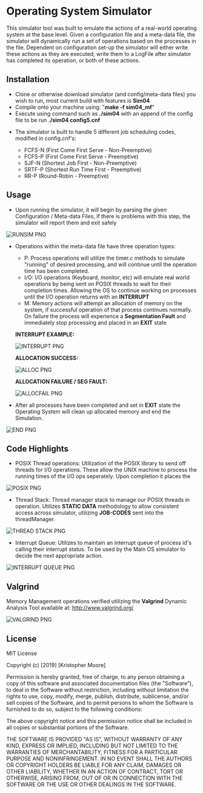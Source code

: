 # Operating System Simulator

This simulator tool was built to emulate the actions of a real-world operating system at the base level. Given a configuration file and a meta-data file, the simulator will dynamically run a set of operations based on the processes in the file. Dependent on configuration set-up the simulator will either write these actions as they are executed, write them to a LogFile after simulator has completed its operation, or both of these actions.

## Installation

* Clone or otherwise download simulator (and config/meta-data files) you wish to run, most current build with features is **Sim04**
* Compile onto your machine using: "**make -f sim04_mf**"
* Execute using command such as **./sim04** with an append of the config file to be run **./sim04 config5.cnf**

+ The simulator is built to handle 5 different job scheduling codes, modified in config.cnf's: 
    
    + FCFS-N  (First Come First Serve - Non-Preemptive)
    + FCFS-P  (First Come First Serve - Preemptive)
    + SJF-N   (Shortest Job First - Non-Preemptive)
    + SRTF-P  (Shortest Run Time First - Preemptive)
    + RR-P    (Round-Robin - Preemptive)

## Usage

+ Upon running the simulator, it will begin by parsing the given Configuration / Meta-data Files, if there is problems with this step, the simulator will report them and exit safely

![RUNSIM PNG](images/runningSim.PNG "Running Simulator Example")

+ Operations within the meta-data file have three operation types:
  + P:    Process operations will utilize the timer.c methods to simulate "running" of desired processing, and will continue until the operation time has been completed.
  + I/O:  I/O operations (Keyboard, monitor, etc) will emulate real world operations by being sent on POSIX threads to wait for their completion times. Allowing the OS to continue working on processes until the I/O operation returns with an **INTERRUPT**
  + M:    Memory actions will attempt an allocation of memory on the system, if successful operation of that process continues normally. On failure the process will experience a **Segmentation Fault** and immediately stop processing and placed in an **EXIT** state 
  
  **INTERRUPT EXAMPLE:**
  
  ![INTERRUPT PNG](images/interrupt.PNG "Interrupt Example")
  
  **ALLOCATION SUCCESS:**
  
  ![ALLOC PNG](images/allocSuccess.PNG "Allocation Example")
  
  **ALLOCATION FAILURE / SEG FAULT:**
  
  ![ALLOCFAIL PNG](images/allocFailure.PNG "Failure Example")


+ After all processes have been completed and set in **EXIT** state the Operating System will clean up allocated memory and end the Simulation.

![END PNG](images/endSim.PNG "Ending Sim Example")
  

## Code Highlights

+ POSIX Thread operations: Utilization of the POSIX library to send off threads for I/O operations. These allow the UNIX machine to process the running times of the I/O ops seperately. Upon completion it places the 

![POSIX PNG](images/codeThreadRun.PNG "POSIX Code Snapshot")

+ Thread Stack: Thread manager stack to manage our POSIX threads in operation. Utilizes **STATIC DATA** methodology to allow consistent access across simulator, utilizing **JOB-CODES** sent into the threadManager.

![THREAD STACK PNG](images/codeThreadManager.PNG "Thread Manager Code Snapshot")

+ Interrupt Queue: Utilizes to maintain an interrupt queue of process id's calling their interrupt status. To be used by the Main OS simulator to decide the next appropriate action.

![INTERRUPT QUEUE PNG](images/codeInterruptQueue.PNG "Interrupt Queue Code Snapshot")

## Valgrind

Memory Management operations verified utilizing the **Valgrind** Dynamic Analysis Tool available at: http://www.valgrind.org/

![VALGRIND PNG](images/valgrind.PNG "Valgrind Analysis")

## License
MIT License

Copyright (c) [2019] [Kristopher Moore]

Permission is hereby granted, free of charge, to any person obtaining a copy
of this software and associated documentation files (the "Software"), to deal
in the Software without restriction, including without limitation the rights
to use, copy, modify, merge, publish, distribute, sublicense, and/or sell
copies of the Software, and to permit persons to whom the Software is
furnished to do so, subject to the following conditions:

The above copyright notice and this permission notice shall be included in all
copies or substantial portions of the Software.

THE SOFTWARE IS PROVIDED "AS IS", WITHOUT WARRANTY OF ANY KIND, EXPRESS OR
IMPLIED, INCLUDING BUT NOT LIMITED TO THE WARRANTIES OF MERCHANTABILITY,
FITNESS FOR A PARTICULAR PURPOSE AND NONINFRINGEMENT. IN NO EVENT SHALL THE
AUTHORS OR COPYRIGHT HOLDERS BE LIABLE FOR ANY CLAIM, DAMAGES OR OTHER
LIABILITY, WHETHER IN AN ACTION OF CONTRACT, TORT OR OTHERWISE, ARISING FROM,
OUT OF OR IN CONNECTION WITH THE SOFTWARE OR THE USE OR OTHER DEALINGS IN THE
SOFTWARE.
